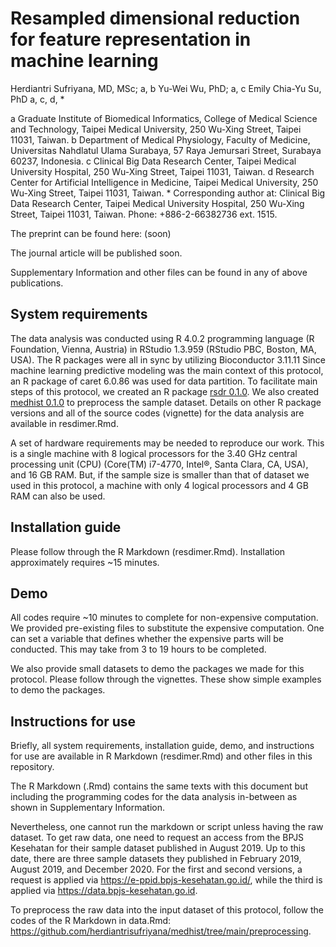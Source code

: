 # Resampled dimensional reduction for feature representation in machine learning

Herdiantri Sufriyana, MD, MSc; a, b Yu-Wei Wu, PhD; a, c Emily Chia-Yu Su, PhD 
a, c, d, *

a Graduate Institute of Biomedical Informatics, College of Medical Science and Technology, Taipei Medical University, 250 Wu-Xing Street, Taipei 11031, Taiwan.
b Department of Medical Physiology, Faculty of Medicine, Universitas Nahdlatul 
Ulama Surabaya, 57 Raya Jemursari Street, Surabaya 60237, Indonesia.
c Clinical Big Data Research Center, Taipei Medical University Hospital, 250 
Wu-Xing Street, Taipei 11031, Taiwan.
d Research Center for Artificial Intelligence in Medicine, Taipei Medical 
University, 250 Wu-Xing Street, Taipei 11031, Taiwan.
\* Corresponding author at: Clinical Big Data Research Center, Taipei Medical 
University Hospital, 250 Wu-Xing Street, Taipei 11031, Taiwan. Phone: 
+886-2-66382736 ext. 1515.

The preprint can be found here:
(soon)

The journal article will be published soon.

Supplementary Information and other files can be found in any of above 
publications.


## System requirements

The data analysis was conducted using R 4.0.2 programming language (R 
Foundation, Vienna, Austria) in RStudio 1.3.959 (RStudio PBC, Boston, MA, USA). 
The R packages were all in sync by utilizing Bioconductor 3.11.11 Since machine 
learning predictive modeling was the main context of this protocol, an R 
package of caret 6.0.86 was used for data partition. To facilitate main steps 
of this protocol, we created an R package 
[rsdr 0.1.0](https://github.com/herdiantrisufriyana/rsdr). 
We also created 
[medhist 0.1.0](https://github.com/herdiantrisufriyana/medhist) 
to preprocess the sample dataset. Details on other R package versions and all 
of the source codes (vignette) for the data analysis are available in 
resdimer.Rmd.

A set of hardware requirements may be needed to reproduce our work. This is a 
single machine with 8 logical processors for the 3.40 GHz central processing 
unit (CPU) (Core(TM) i7-4770, Intel®, Santa Clara, CA, USA), and 16 GB RAM. 
But, if the sample size is smaller than that of dataset we used in this 
protocol, a machine with only 4 logical processors and 4 GB RAM can also be 
used.


## Installation guide

Please follow through the R Markdown (resdimer.Rmd). Installation 
approximately requires ~15 minutes.


## Demo

All codes require ~10 minutes to complete for non-expensive computation. We 
provided pre-existing files to substitute the expensive computation. One can 
set a variable that defines whether the expensive parts will be conducted. This 
may take from 3 to 19 hours to be completed.

We also provide small datasets to demo the packages we made for this protocol. 
Please follow through the vignettes. These show simple examples to demo the 
packages.


## Instructions for use

Briefly, all system requirements, installation guide, demo, and instructions 
for use are available in R Markdown (resdimer.Rmd) and other files in this 
repository.

The R Markdown (.Rmd) contains the same texts with this document but including 
the programming codes for the data analysis in-between as shown in 
Supplementary Information.

Nevertheless, one cannot run the markdown or script unless having the raw 
dataset. To get raw data, one need to request an access from the BPJS Kesehatan 
for their sample dataset published in August 2019. Up to this date, there are 
three sample datasets they published in February 2019, August 2019, and 
December 2020. For the first and second versions, a request is applied via 
https://e-ppid.bpjs-kesehatan.go.id/, while the third is applied via 
https://data.bpjs-kesehatan.go.id.

To preprocess the raw data into the input dataset of this protocol, follow the 
codes of the R Markdown in data.Rmd: 
https://github.com/herdiantrisufriyana/medhist/tree/main/preprocessing.
